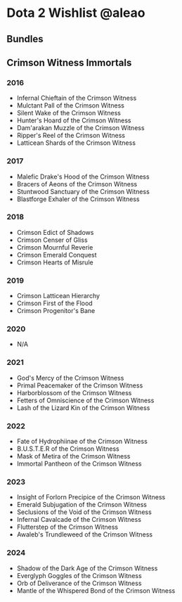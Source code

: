 # Dota 2 Wishlist @aleao
## Bundles


## Crimson Witness Immortals
### 2016
- Infernal Chieftain of the Crimson Witness 
- Mulctant Pall of the Crimson Witness
- Silent Wake of the Crimson Witness
- Hunter's Hoard of the Crimson Witness 
- Dam'arakan Muzzle of the Crimson Witness
- Ripper's Reel of the Crimson Witness
- Latticean Shards of the Crimson Witness

### 2017
- Malefic Drake's Hood of the Crimson Witness
- Bracers of Aeons of the Crimson Witness 
- Stuntwood Sanctuary of the Crimson Witness 
- Blastforge Exhaler of the Crimson Witness 

### 2018
- Crimson Edict of Shadows 
- Crimson Censer of Gliss
- Crimson Mournful Reverie 
- Crimson Emerald Conquest
- Crimson Hearts of Misrule 

### 2019
- Crimson Latticean Hierarchy  
- Crimson First of the Flood 
- Crimson Progenitor's Bane

### 2020 
- N/A

### 2021
- God's Mercy of the Crimson Witness 
- Primal Peacemaker of the Crimson Witness
- Harborblossom of the Crimson Witness 
- Fetters of Omniscience of the Crimson Witness 
- Lash of the Lizard Kin of the Crimson Witness

### 2022
- Fate of Hydrophiinae of the Crimson Witness
- B.U.S.T.E.R of the Crimson Witness 
- Mask of Metira of the Crimson Witness
- Immortal Pantheon of the Crimson Witness

### 2023
- Insight of Forlorn Precipice of the Crimson Witness 
- Emerald Subjugation of the Crimson Witness
- Seclusions of the Void of the Crimson Witness 
- Infernal Cavalcade of the Crimson Witness 
- Flutterstep of the Crimson Witness 
- Awaleb's Trundleweed of the Crimson Witness

### 2024
- Shadow of the Dark Age of the Crimson Witness 
- Everglyph Goggles of the Crimson Witness 
- Orb of Deliverance of the Crimson Witness
- Mantle of the Whispered Bond of the Crimson Witness

